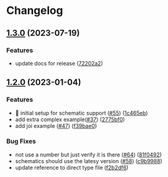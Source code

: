 # Changelog

## [1.3.0](https://github.com/validointi/validointi/compare/core-v1.2.0...core-v1.3.0) (2023-07-19)


### Features

* update docs for release ([72202a2](https://github.com/validointi/validointi/commit/72202a2d7402457335c9ea16db60564bd7fbe8f9))

## [1.2.0](https://github.com/validointi/validointi/compare/core-v1.1.0...core-v1.2.0) (2023-01-04)


### Features

* 🎸 initial setup for schematic support ([#55](https://github.com/validointi/validointi/issues/55)) ([1c465eb](https://github.com/validointi/validointi/commit/1c465eb49c23ef213907252f51ee95e1a2d0c3a8))
* add extra complex example([#37](https://github.com/validointi/validointi/issues/37)) ([2775bf0](https://github.com/validointi/validointi/commit/2775bf046cc692fac72f58c4c64d57b815c0d659))
* add joi example ([#47](https://github.com/validointi/validointi/issues/47)) ([f39bae0](https://github.com/validointi/validointi/commit/f39bae0f9fc1da47ef8780b420817e41d18eade1))


### Bug Fixes

* not use a number but just verify it is there ([#64](https://github.com/validointi/validointi/issues/64)) ([81f0492](https://github.com/validointi/validointi/commit/81f04923710db8a18f540852518c82e37971ae20))
* schematics should use the latesy version ([#58](https://github.com/validointi/validointi/issues/58)) ([c9b9988](https://github.com/validointi/validointi/commit/c9b9988f841ad1596210508d6e71491b33fdbe39))
* update reference to direct type file ([f2b2df6](https://github.com/validointi/validointi/commit/f2b2df65c49ed7bf1d3857e41c0b69dd8541e73c))
